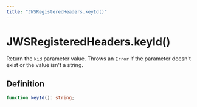 ```yaml
---
title: "JWSRegisteredHeaders.keyId()"
---
```


# JWSRegisteredHeaders.keyId()

Return the `kid` parameter value. Throws an `Error` if the parameter doesn't exist or the value isn't a string.

## Definition

```ts
function keyId(): string;
```
